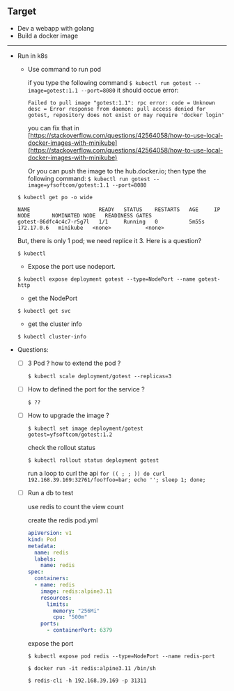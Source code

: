## Target

- Dev a webapp with golang
- Build a docker image

---

- Run in k8s

  - Use command to run pod

    if you type the following command `$ kubectl run gotest --image=gotest:1.1 --port=8080` it should occue error:

    ```
    Failed to pull image "gotest:1.1": rpc error: code = Unknown desc = Error response from daemon: pull access denied for gotest, repository does not exist or may require 'docker login'
    ```

    you can fix that in [https://stackoverflow.com/questions/42564058/how-to-use-local-docker-images-with-minikube](https://stackoverflow.com/questions/42564058/how-to-use-local-docker-images-with-minikube)

    Or you can push the image to the hub.docker.io; then type the following command:
  `$ kubectl run gotest --image=yfsoftcom/gotest:1.1 --port=8080`

  `$ kubectl get po -o wide`

    ```
    NAME                      READY   STATUS    RESTARTS   AGE     IP           NODE       NOMINATED NODE   READINESS GATES
    gotest-86dfc4c4c7-r5g7l   1/1     Running   0          5m55s   172.17.0.6   minikube   <none>           <none>  
    ```

    But, there is only 1 pod; we need replice it 3. Here is a question?

    `$ kubectl `

   - Expose the port use nodeport. 

   `$ kubectl expose deployment gotest --type=NodePort --name gotest-http`


   - get the NodePort

   `$ kubectl get svc`

    - get the cluster info

    `$ kubectl cluster-info`

- Questions:

  - [ ] 3 Pod ? how to extend the pod ?

    `$ kubectl scale deployment/gotest --replicas=3`

  - [ ] How to defined the port for the service ?

    `$ ??`

  - [ ] How to upgrade the image ?

    `$ kubectl set image deployment/gotest gotest=yfsoftcom/gotest:1.2`

    check the rollout status

    `$ kubectl rollout status deployment gotest`

    run a loop to curl the api
    `for (( ; ; )) do curl 192.168.39.169:32761/foo?foo=bar; echo ''; sleep 1; done;`

  - [ ] Run a db to test

     use redis to count the view count

     create the redis pod.yml
    ```yml
    apiVersion: v1
    kind: Pod
    metadata:
      name: redis
      labels:
        name: redis
    spec:
      containers:
      - name: redis
        image: redis:alpine3.11
        resources:
          limits:
            memory: "256Mi"
            cpu: "500m"
        ports:
          - containerPort: 6379

    ```
     expose the port

     `$ kubectl expose pod redis --type=NodePort --name redis-port`

     `$ docker run -it redis:alpine3.11 /bin/sh`

     `$ redis-cli -h 192.168.39.169 -p 31311`

